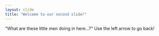 ```yaml
---
layout: slide
title: "Welcome to our second slide!"
---
```

"What are these little men doing in here...?"
Use the left arrow to go back!

